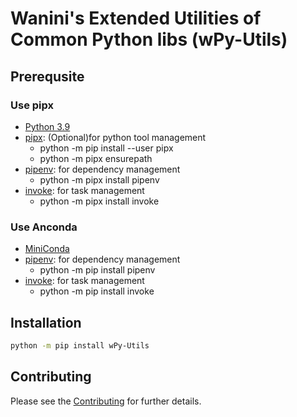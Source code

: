 # Wanini's Extended Utilities of Common Python libs (wPy-Utils)

## Prerequsite

### Use pipx
* [Python 3.9](https://www.python.org/downloads/)
* [pipx](https://github.com/pipxproject/pipx): (Optional)for python tool management
    - python -m pip install --user pipx
    - python -m pipx ensurepath
* [pipenv](https://github.com/pypa/pipenv): for dependency management
    - python -m pipx install pipenv
* [invoke](https://github.com/pyinvoke/invoke): for task management
    - python -m pipx install invoke

### Use Anconda
* [MiniConda](https://repo.anaconda.com/miniconda/Miniconda3-latest-Windows-x86_64.exe)
* [pipenv](https://github.com/pypa/pipenv): for dependency management
    - python -m pip install pipenv
* [invoke](https://github.com/pyinvoke/invoke): for task management
    - python -m pip install invoke

## Installation

```sh
python -m pip install wPy-Utils
```

## Contributing
Please see the [Contributing](contributing.md) for further details.
